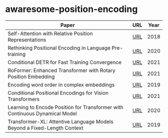 # awaresome-position-encoding
|Paper|URL|Year|
|----|----|----|
|Self-Attention with Relative Position Representations|[URL](https://arxiv.org/abs/1803.02155)|2018|
|Rethinking Positional Encoding in Language Pre-training|[URL](https://arxiv.org/abs/2006.15595)|2020|
|Conditional DETR for Fast Training Convergence|[URL](https://arxiv.org/abs/2108.06152)|2021|
|RoFormer: Enhanced Transformer with Rotary Position Embedding|[URL](https://arxiv.org/abs/2104.09864)|2021|
|Encoding word order in complex embeddings|[URL](https://arxiv.org/abs/1912.12333)|2019|
|Conditional Positional Encodings for Vision Transformers|[URL](https://arxiv.org/abs/2102.10882)|2021|
|Learning to Encode Position for Transformer with Continuous Dynamical Model|[URL](https://arxiv.org/abs/2003.09229)|2020|
|Transformer-XL: Attentive Language Models Beyond a Fixed-Length Context|[URL](https://arxiv.org/abs/1901.02860)|2019|
